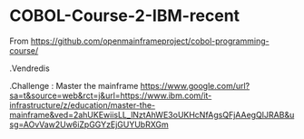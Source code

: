 # COBOL-Course-2-IBM-recent
From https://github.com/openmainframeproject/cobol-programming-course/

.Vendredis

.Challenge : Master the mainframe  https://www.google.com/url?sa=t&source=web&rct=j&url=https://www.ibm.com/it-infrastructure/z/education/master-the-mainframe&ved=2ahUKEwiisLL_lNztAhWE3oUKHcNfAgsQFjAAegQIJRAB&usg=AOvVaw2Uw6iZpGGYzEjGUYUbRXGm
